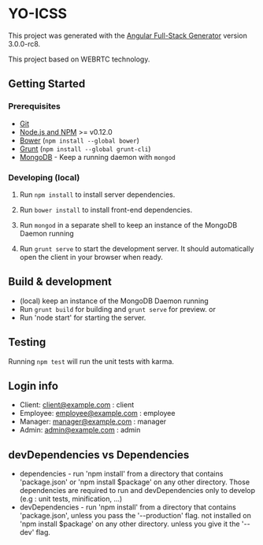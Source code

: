 # YO-ICSS

This project was generated with the [Angular Full-Stack Generator](https://github.com/DaftMonk/generator-angular-fullstack) version 3.0.0-rc8.

This project based on WEBRTC technology.

## Getting Started

### Prerequisites

- [Git](https://git-scm.com/)
- [Node.js and NPM](nodejs.org) >= v0.12.0
- [Bower](bower.io) (`npm install --global bower`)
- [Grunt](http://gruntjs.com/) (`npm install --global grunt-cli`)
- [MongoDB](https://www.mongodb.org/) - Keep a running daemon with `mongod`

### Developing (local)

1. Run `npm install` to install server dependencies.

2. Run `bower install` to install front-end dependencies.

3. Run `mongod` in a separate shell to keep an instance of the MongoDB Daemon running

4. Run `grunt serve` to start the development server. It should automatically open the client in your browser when ready.

## Build & development
* (local)  keep an instance of the MongoDB Daemon running
* Run `grunt build` for building and `grunt serve` for preview.
or
* Run 'node start' for starting the server.

## Testing

Running `npm test` will run the unit tests with karma.


## Login info

* Client: client@example.com : client 
* Employee: employee@example.com : employee 
* Manager: manager@example.com : manager 
* Admin: admin@example.com : admin 

## devDependencies vs Dependencies
* dependencies - run 'npm install' from a directory that contains 'package.json' or 'npm install $package' on any other directory. Those dependencies are required to run and devDependencies only to develop (e.g : unit tests, minification, ...)
* devDependencies - run 'npm install' from a directory that contains 'package.json', unless you pass the '--production' flag. not installed on 'npm install $package' on any other directory. unless you give it the '--dev' flag.
